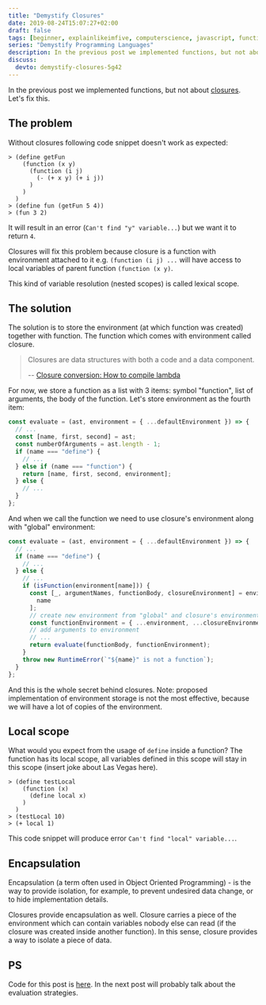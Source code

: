 ```yaml
---
title: "Demystify Closures"
date: 2019-08-24T15:07:27+02:00
draft: false
tags: [beginner, explainlikeimfive, computerscience, javascript, function]
series: "Demystify Programming Languages"
description: In the previous post we implemented functions, but not about closures. Let's fix this.
discuss:
  devto: demystify-closures-5g42
---
```


In the previous post we implemented functions, but not about [closures](/content/posts/from-function-to-closure/index.md). Let's fix this.



## The problem

Without closures following code snippet doesn't work as expected:

```repl
> (define getFun
    (function (x y)
      (function (i j)
        (- (+ x y) (+ i j))
      )
    )
  )
> (define fun (getFun 5 4))
> (fun 3 2)
```

It will result in an error (`Can't find "y" variable...`) but we want it to return `4`.

Closures will fix this problem because closure is a function with environment attached to it e.g. `(function (i j) ...` will have access to local variables of parent function `(function (x y)`.

This kind of variable resolution (nested scopes) is called lexical scope.

## The solution

The solution is to store the environment (at which function was created) together with function. The function which comes with environment called closure.

> Closures are data structures with both a code and a data component.
>
> -- [Closure conversion: How to compile lambda](http://matt.might.net/articles/closure-conversion/)

For now, we store a function as a list with 3 items: symbol "function", list of arguments, the body of the function. Let's store environment as the fourth item:

```js
const evaluate = (ast, environment = { ...defaultEnvironment }) => {
  // ...
  const [name, first, second] = ast;
  const numberOfArguments = ast.length - 1;
  if (name === "define") {
    // ...
  } else if (name === "function") {
    return [name, first, second, environment];
  } else {
    // ...
  }
};
```

And when we call the function we need to use closure's environment along with "global" environment:

```js
const evaluate = (ast, environment = { ...defaultEnvironment }) => {
  // ...
  if (name === "define") {
    // ...
  } else {
    // ...
    if (isFunction(environment[name])) {
      const [_, argumentNames, functionBody, closureEnvironment] = environment[
        name
      ];
      // create new environment from "global" and closure's environment
      const functionEnvironment = { ...environment, ...closureEnvironment };
      // add arguments to environment
      // ...
      return evaluate(functionBody, functionEnvironment);
    }
    throw new RuntimeError(`"${name}" is not a function`);
  }
};
```

And this is the whole secret behind closures. Note: proposed implementation of environment storage is not the most effective, because we will have a lot of copies of the environment.

## Local scope

What would you expect from the usage of `define` inside a function? The function has its local scope, all variables defined in this scope will stay in this scope (insert joke about Las Vegas here).

```repl
> (define testLocal
    (function (x)
      (define local x)
    )
  )
> (testLocal 10)
> (+ local 1)
```

This code snippet will produce error `Can't find "local" variable...`.

## Encapsulation

Encapsulation (a term often used in Object Oriented Programming) - is the way to provide isolation, for example, to prevent undesired data change, or to hide implementation details.

Closures provide encapsulation as well. Closure carries a piece of the environment which can contain variables nobody else can read (if the closure was created inside another function). In this sense, closure provides a way to isolate a piece of data.

## PS

Code for this post is [here](https://github.com/stereobooster/write-a-language/tree/master/06.closure). In the next post will probably talk about the evaluation strategies.